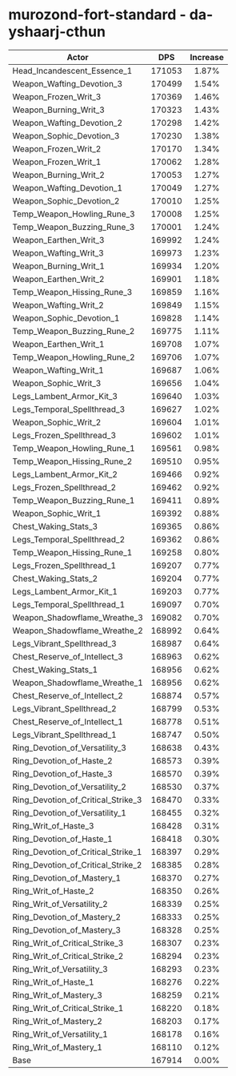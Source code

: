 # murozond-fort-standard - da-yshaarj-cthun
| Actor | DPS | Increase |
|---|:---:|:---:|
|Head_Incandescent_Essence_1|171053|1.87%|
|Weapon_Wafting_Devotion_3|170499|1.54%|
|Weapon_Frozen_Writ_3|170369|1.46%|
|Weapon_Burning_Writ_3|170323|1.43%|
|Weapon_Wafting_Devotion_2|170298|1.42%|
|Weapon_Sophic_Devotion_3|170230|1.38%|
|Weapon_Frozen_Writ_2|170170|1.34%|
|Weapon_Frozen_Writ_1|170062|1.28%|
|Weapon_Burning_Writ_2|170053|1.27%|
|Weapon_Wafting_Devotion_1|170049|1.27%|
|Weapon_Sophic_Devotion_2|170010|1.25%|
|Temp_Weapon_Howling_Rune_3|170008|1.25%|
|Temp_Weapon_Buzzing_Rune_3|170001|1.24%|
|Weapon_Earthen_Writ_3|169992|1.24%|
|Weapon_Wafting_Writ_3|169973|1.23%|
|Weapon_Burning_Writ_1|169934|1.20%|
|Weapon_Earthen_Writ_2|169901|1.18%|
|Temp_Weapon_Hissing_Rune_3|169859|1.16%|
|Weapon_Wafting_Writ_2|169849|1.15%|
|Weapon_Sophic_Devotion_1|169828|1.14%|
|Temp_Weapon_Buzzing_Rune_2|169775|1.11%|
|Weapon_Earthen_Writ_1|169708|1.07%|
|Temp_Weapon_Howling_Rune_2|169706|1.07%|
|Weapon_Wafting_Writ_1|169687|1.06%|
|Weapon_Sophic_Writ_3|169656|1.04%|
|Legs_Lambent_Armor_Kit_3|169640|1.03%|
|Legs_Temporal_Spellthread_3|169627|1.02%|
|Weapon_Sophic_Writ_2|169604|1.01%|
|Legs_Frozen_Spellthread_3|169602|1.01%|
|Temp_Weapon_Howling_Rune_1|169561|0.98%|
|Temp_Weapon_Hissing_Rune_2|169510|0.95%|
|Legs_Lambent_Armor_Kit_2|169466|0.92%|
|Legs_Frozen_Spellthread_2|169462|0.92%|
|Temp_Weapon_Buzzing_Rune_1|169411|0.89%|
|Weapon_Sophic_Writ_1|169392|0.88%|
|Chest_Waking_Stats_3|169365|0.86%|
|Legs_Temporal_Spellthread_2|169362|0.86%|
|Temp_Weapon_Hissing_Rune_1|169258|0.80%|
|Legs_Frozen_Spellthread_1|169207|0.77%|
|Chest_Waking_Stats_2|169204|0.77%|
|Legs_Lambent_Armor_Kit_1|169203|0.77%|
|Legs_Temporal_Spellthread_1|169097|0.70%|
|Weapon_Shadowflame_Wreathe_3|169082|0.70%|
|Weapon_Shadowflame_Wreathe_2|168992|0.64%|
|Legs_Vibrant_Spellthread_3|168987|0.64%|
|Chest_Reserve_of_Intellect_3|168963|0.62%|
|Chest_Waking_Stats_1|168956|0.62%|
|Weapon_Shadowflame_Wreathe_1|168956|0.62%|
|Chest_Reserve_of_Intellect_2|168874|0.57%|
|Legs_Vibrant_Spellthread_2|168799|0.53%|
|Chest_Reserve_of_Intellect_1|168778|0.51%|
|Legs_Vibrant_Spellthread_1|168747|0.50%|
|Ring_Devotion_of_Versatility_3|168638|0.43%|
|Ring_Devotion_of_Haste_2|168573|0.39%|
|Ring_Devotion_of_Haste_3|168570|0.39%|
|Ring_Devotion_of_Versatility_2|168530|0.37%|
|Ring_Devotion_of_Critical_Strike_3|168470|0.33%|
|Ring_Devotion_of_Versatility_1|168455|0.32%|
|Ring_Writ_of_Haste_3|168428|0.31%|
|Ring_Devotion_of_Haste_1|168418|0.30%|
|Ring_Devotion_of_Critical_Strike_1|168397|0.29%|
|Ring_Devotion_of_Critical_Strike_2|168385|0.28%|
|Ring_Devotion_of_Mastery_1|168370|0.27%|
|Ring_Writ_of_Haste_2|168350|0.26%|
|Ring_Writ_of_Versatility_2|168339|0.25%|
|Ring_Devotion_of_Mastery_2|168333|0.25%|
|Ring_Devotion_of_Mastery_3|168328|0.25%|
|Ring_Writ_of_Critical_Strike_3|168307|0.23%|
|Ring_Writ_of_Critical_Strike_2|168294|0.23%|
|Ring_Writ_of_Versatility_3|168293|0.23%|
|Ring_Writ_of_Haste_1|168276|0.22%|
|Ring_Writ_of_Mastery_3|168259|0.21%|
|Ring_Writ_of_Critical_Strike_1|168220|0.18%|
|Ring_Writ_of_Mastery_2|168203|0.17%|
|Ring_Writ_of_Versatility_1|168178|0.16%|
|Ring_Writ_of_Mastery_1|168110|0.12%|
|Base|167914|0.00%|
